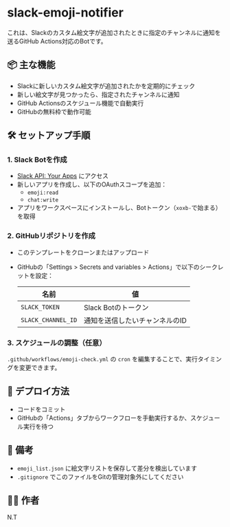 # slack-emoji-notifier

これは、Slackのカスタム絵文字が追加されたときに指定のチャンネルに通知を送るGitHub Actions対応のBotです。

## 📦 主な機能

- Slackに新しいカスタム絵文字が追加されたかを定期的にチェック
- 新しい絵文字が見つかったら、指定されたチャンネルに通知
- GitHub Actionsのスケジュール機能で自動実行
- GitHubの無料枠で動作可能

## 🛠 セットアップ手順

### 1. Slack Botを作成

- [Slack API: Your Apps](https://api.slack.com/apps) にアクセス
- 新しいアプリを作成し、以下のOAuthスコープを追加：
  - `emoji:read`
  - `chat:write`
- アプリをワークスペースにインストールし、Botトークン（`xoxb-`で始まる）を取得

### 2. GitHubリポジトリを作成

- このテンプレートをクローンまたはアップロード
- GitHubの「Settings > Secrets and variables > Actions」で以下のシークレットを設定：

  | 名前               | 値                              |
  |--------------------|----------------------------------|
  | `SLACK_TOKEN`      | Slack Botのトークン             |
  | `SLACK_CHANNEL_ID` | 通知を送信したいチャンネルのID |

### 3. スケジュールの調整（任意）

`.github/workflows/emoji-check.yml` の `cron` を編集することで、実行タイミングを変更できます。

## 🚀 デプロイ方法

- コードをコミット
- GitHubの「Actions」タブからワークフローを手動実行するか、スケジュール実行を待つ

## 📎 備考

- `emoji_list.json` に絵文字リストを保存して差分を検出しています
- `.gitignore` でこのファイルをGitの管理対象外にしてください

## 🧑‍💻 作者

N.T

